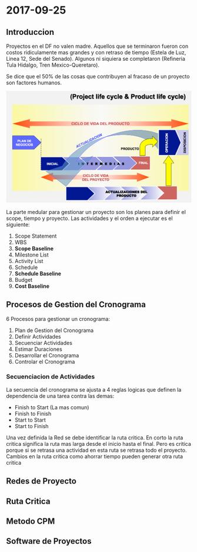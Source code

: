# 2017-09-25

## Introduccion
Proyectos en el DF no valen madre. Aquellos que se terminaron fueron con costos ridiculamente mas grandes y con retraso de tiempo (Estela de Luz, Linea 12, Sede del Senado). Algunos ni siquiera se completaron (Refineria Tula Hidalgo, Tren Mexico-Queretaro).

Se dice que el 50% de las cosas que contribuyen al fracaso de un proyecto son factores humanos.

![](images/productCycle.png)

La parte medular para gestionar un proyecto son los planes para definir el scope, tiempo y proyecto. Las actividades y el orden a ejecutar es el siguiente:

1. Scope Statement
2. WBS
3. **Scope Baseline**
4. Milestone List
5. Activity List
6. Schedule
7. **Schedule Baseline**
8. Budget
9. **Cost Baseline**

## Procesos de Gestion del Cronograma
6 Procesos para gestionar un cronograma:

1. Plan de Gestion del Cronograma
2. Definir Actividades
3. Secuenciar Actividades
4. Estimar Duraciones
5. Desarrollar el Cronograma
6. Controlar el Cronograma

### Secuenciacion de Actividades
La secuencia del cronograma se ajusta a 4 reglas logicas que definen la dependencia de una tarea contra las demas:

* Finish to Start (La mas comun)
* Finish to Finish
* Start to Start
* Start to Finish

Una vez definida la Red se debe identificar la ruta critica. En corto la ruta critica significa la ruta mas larga desde el inicio hasta el final. Pero es critica porque si se retrasa una actividad en esta ruta se retrasa todo el proyecto. Cambios en la ruta critica como ahorrar tiempo pueden generar otra ruta critica 




## Redes de Proyecto

## Ruta Critica

## Metodo CPM

## Software de Proyectos